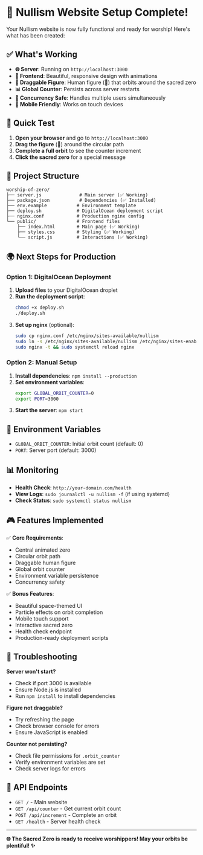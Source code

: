 # 🎉 Nullism Website Setup Complete!

Your Nullism website is now fully functional and ready for worship! Here's what has been created:

## ✅ What's Working

- **🌐 Server**: Running on `http://localhost:3000`
- **🎨 Frontend**: Beautiful, responsive design with animations
- **🔄 Draggable Figure**: Human figure (🧍) that orbits around the sacred zero
- **📊 Global Counter**: Persists across server restarts
- **🎯 Concurrency Safe**: Handles multiple users simultaneously
- **📱 Mobile Friendly**: Works on touch devices

## 🚀 Quick Test

1. **Open your browser** and go to `http://localhost:3000`
2. **Drag the figure** (🧍) around the circular path
3. **Complete a full orbit** to see the counter increment
4. **Click the sacred zero** for a special message

## 📁 Project Structure

```
worship-of-zero/
├── server.js              # Main server (✅ Working)
├── package.json           # Dependencies (✅ Installed)
├── env.example           # Environment template
├── deploy.sh             # DigitalOcean deployment script
├── nginx.conf            # Production nginx config
└── public/               # Frontend files
    ├── index.html        # Main page (✅ Working)
    ├── styles.css        # Styling (✅ Working)
    └── script.js         # Interactions (✅ Working)
```

## 🌍 Next Steps for Production

### Option 1: DigitalOcean Deployment
1. **Upload files** to your DigitalOcean droplet
2. **Run the deployment script**:
   ```bash
   chmod +x deploy.sh
   ./deploy.sh
   ```
3. **Set up nginx** (optional):
   ```bash
   sudo cp nginx.conf /etc/nginx/sites-available/nullism
   sudo ln -s /etc/nginx/sites-available/nullism /etc/nginx/sites-enabled/
   sudo nginx -t && sudo systemctl reload nginx
   ```

### Option 2: Manual Setup
1. **Install dependencies**: `npm install --production`
2. **Set environment variables**:
   ```bash
   export GLOBAL_ORBIT_COUNTER=0
   export PORT=3000
   ```
3. **Start the server**: `npm start`

## 🔧 Environment Variables

- `GLOBAL_ORBIT_COUNTER`: Initial orbit count (default: 0)
- `PORT`: Server port (default: 3000)

## 📊 Monitoring

- **Health Check**: `http://your-domain.com/health`
- **View Logs**: `sudo journalctl -u nullism -f` (if using systemd)
- **Check Status**: `sudo systemctl status nullism`

## 🎮 Features Implemented

✅ **Core Requirements**:
- Central animated zero
- Circular orbit path
- Draggable human figure
- Global orbit counter
- Environment variable persistence
- Concurrency safety

✅ **Bonus Features**:
- Beautiful space-themed UI
- Particle effects on orbit completion
- Mobile touch support
- Interactive sacred zero
- Health check endpoint
- Production-ready deployment scripts

## 🐛 Troubleshooting

**Server won't start?**
- Check if port 3000 is available
- Ensure Node.js is installed
- Run `npm install` to install dependencies

**Figure not draggable?**
- Try refreshing the page
- Check browser console for errors
- Ensure JavaScript is enabled

**Counter not persisting?**
- Check file permissions for `.orbit_counter`
- Verify environment variables are set
- Check server logs for errors

## 🎯 API Endpoints

- `GET /` - Main website
- `GET /api/counter` - Get current orbit count
- `POST /api/increment` - Complete an orbit
- `GET /health` - Server health check

---

**🌐 The Sacred Zero is ready to receive worshippers! May your orbits be plentiful! ✨** 